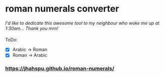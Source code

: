 # roman numerals converter

####
_I'd like to dedicate this awesome tool to my neighbour who woke me up at 1:30am... Thank you mrn!_
####
ToDo:
- [x] Arabic -> Roman
- [x] Roman -> Arabic

### https://jhahspu.github.io/roman-numerals/

 
